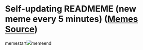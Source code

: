 # Self-updating READMEME (new meme every 5 minutes) ([Memes Source](https://bramses.notion.site/a49c1e962b7646879176ac3b327b6533?v=4d1eda54b170483cb03a40f257231764))

memestart![](https://www.notion.so/image/https%3A%2F%2Fs3-us-west-2.amazonaws.com%2Fsecure.notion-static.com%2Ff6f57c37-f8ea-4cdf-83c8-1dc117f2bfb1%2F64D77BB9-145C-4C4C-9512-B1642E2F17DC.png?table=block&id=149e979e-d7bf-4f18-9750-b410539bed76&cache=v2)memeend
